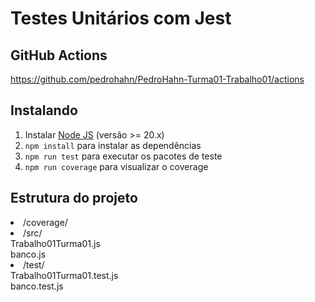 # Testes Unitários com Jest

## GitHub Actions

https://github.com/pedrohahn/PedroHahn-Turma01-Trabalho01/actions

## Instalando

1. Instalar [Node JS](https://nodejs.org/) (versão >= 20.x)
1.  `npm install` para instalar as dependências
1.  `npm run test` para executar os pacotes de teste
1.  `npm run coverage` para visualizar o coverage

## Estrutura do projeto

<li>/coverage/</li>
<li>/src/</li>
    Trabalho01Turma01.js <br/>
    banco.js <br/>
<li>/test/</li>
    Trabalho01Turma01.test.js <br/>
    banco.test.js <br/>


